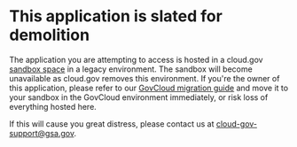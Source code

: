 # This application is slated for demolition

The application you are attempting to access is hosted in a cloud.gov [sandbox space](https://cloud.gov/overview/pricing/free-limited-sandbox/#sandbox-limitations) in a legacy environment. The sandbox will become unavailable as cloud.gov removes this environment. If you're the owner of this application, please refer to our [GovCloud migration guide](https://cloud.gov/docs/apps/govcloud/#migration) and move it to your sandbox in the GovCloud environment immediately, or risk loss of everything hosted here.

If this will cause you great distress, please contact us at [cloud-gov-support@gsa.gov](mailto:cloud-gov-support@gsa.gov?subject=Please+delay+destruction+of+my+sandbox+space&body=I+saw+the+final+warning+about+moving+an+actively+accessed+app+out+of+my+East/West+sandbox+space+and+I+need+help+because...).
